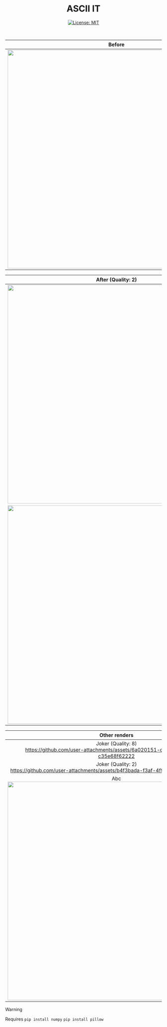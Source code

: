 <div align="center">
  
# ASCII IT
[![License: MIT](https://img.shields.io/badge/License-MIT-yellow.svg)](https://opensource.org/licenses/MIT)

<br>

Before             |  Before
:-------------------------:|:-------------------------:
 <img src="https://github.com/user-attachments/assets/658a14f2-feb5-44cc-b6ae-44287e3e23b5" width="700">  |   <img src="https://github.com/user-attachments/assets/ccc6ecc3-5feb-4fb3-acd0-b98a96222f09" width="700">

After (Quality: 2)            |  After (Quality: 16)
:-------------------------:|:-------------------------:
 <img src="https://github.com/user-attachments/assets/fffe4a4e-fb58-49e2-8061-33d2e9299831" width="700">  |   <img src="https://github.com/user-attachments/assets/9efa17a7-9120-4399-9ce9-b2671e5437d9" width="700">
 <img src="https://github.com/user-attachments/assets/ab78f9c6-6e75-40a0-9692-ca3a29b869d0" width="700">  |   <img src="https://github.com/user-attachments/assets/f8d02c69-b11e-4e37-80bf-49c2edebe763" width="700">

Other renders              |  
:-------------------------:|
 Joker (Quality: 8) <br> https://github.com/user-attachments/assets/6a020151-c009-47d0-908d-c35e68f62222 |
Joker (Quality: 2) <br> https://github.com/user-attachments/assets/b4f3bada-f3af-4f9c-86a0-d0bd5e3ecc28  |
 Abc <br> <img src="" width="700">  |

</div>

> [!WARNING]  
> Requires `pip install numpy` `pip install pillow`








